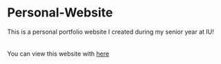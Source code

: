 # Personal-Website

This is a personal portfolio website I created during my senior year at IU!
<br><br><br>
You can view this website with <a href="https://cgi.soic.indiana.edu/~mrweston/WebDesignFinal/home.html" target="_blank">here</a>
